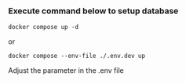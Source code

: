 ### Execute command below to setup database
	docker compose up -d
or

	docker compose --env-file ./.env.dev up
Adjust the parameter in the .env file